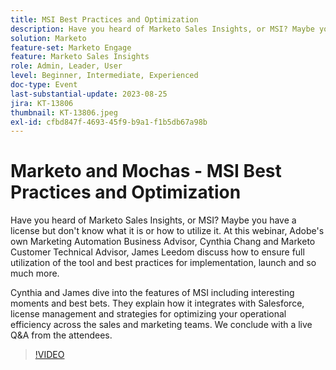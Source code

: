 ```yaml
---
title: MSI Best Practices and Optimization
description: Have you heard of Marketo Sales Insights, or MSI? Maybe you have a license but don't know what it is or how to utilize it. At this webinar, Adobe's own Marketing Automation Business Advisor, Cynthia Chang and Marketo Customer Technical Advisor, James Leedom discuss how to ensure full utilization of the tool and best practices for implementation, launch and so much more.Cynthia and James dive into the features of MSI including interesting moments and best bets. They explain how it integrates with Salesforce, license management and strategies for optimizing your operational efficiency across the sales and marketing teams. We conclude with a live Q&A from the attendees.
solution: Marketo
feature-set: Marketo Engage
feature: Marketo Sales Insights
role: Admin, Leader, User
level: Beginner, Intermediate, Experienced
doc-type: Event
last-substantial-update: 2023-08-25
jira: KT-13806
thumbnail: KT-13806.jpeg
exl-id: cfbd847f-4693-45f9-b9a1-f1b5db67a98b
---
```

# Marketo and Mochas - MSI Best Practices and Optimization

Have you heard of Marketo Sales Insights, or MSI? Maybe you have a license but don't know what it is or how to utilize it. At this webinar, Adobe's own Marketing Automation Business Advisor, Cynthia Chang and Marketo Customer Technical Advisor, James Leedom discuss how to ensure full utilization of the tool and best practices for implementation, launch and so much more.

Cynthia and James dive into the features of MSI including interesting moments and best bets. They explain how it integrates with Salesforce, license management and strategies for optimizing your operational efficiency across the sales and marketing teams. We conclude with a live Q&A from the attendees.

>[!VIDEO](https://video.tv.adobe.com/v/3422797?learn=on)
